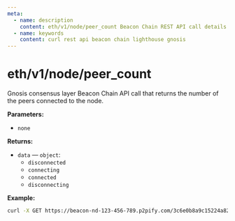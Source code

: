 ```yaml
---
meta:
  - name: description
    content: eth/v1/node/peer_count Beacon Chain REST API call details and examples.
  - name: keywords
    content: curl rest api beacon chain lighthouse gnosis
---
```


# eth/v1/node/peer_count

Gnosis consensus layer Beacon Chain API call that returns the number of the peers connected to the node.

**Parameters:** 

* `none`

**Returns:** 

* `data` — `object`:
  * `disconnected`
  * `connecting`
  * `connected`
  * `disconnecting`

**Example:**

``` sh
curl -X GET https://beacon-nd-123-456-789.p2pify.com/3c6e0b8a9c15224a8228b9a98ca1531d/eth/v1/node/peer_count
```
